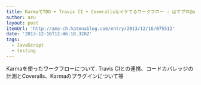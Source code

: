 ```yaml
---
title: KarmaでTDD + Travis CI + Coverallsなイケてるワークフロー - はてブロ@ama-ch
author: azu
layout: post
itemUrl: 'http://ama-ch.hatenablog.com/entry/2013/12/16/075512'
date: '2013-12-16T12:46:18.328Z'
tags:
  - JavaScript
  - testing
---
```

Karmaを使ったワークフローについて.
Travis CIとの連携、コードカバレッジの計測とCoveralls、Karmaのプラグインについて等
